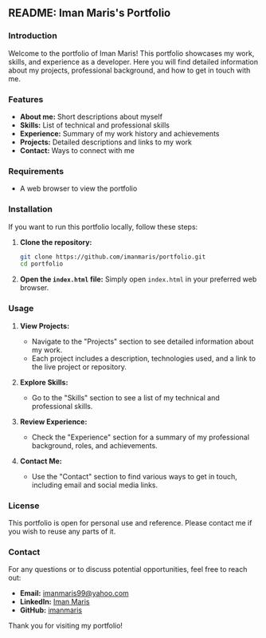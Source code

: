 ## README: Iman Maris's Portfolio

### Introduction
Welcome to the portfolio of Iman Maris! This portfolio showcases my work, skills, and experience as a developer. Here you will find detailed information about my projects, professional background, and how to get in touch with me.

### Features
- **About me:** Short descriptions about myself
- **Skills:** List of technical and professional skills
- **Experience:** Summary of my work history and achievements
- **Projects:** Detailed descriptions and links to my work
- **Contact:** Ways to connect with me

### Requirements
- A web browser to view the portfolio

### Installation
If you want to run this portfolio locally, follow these steps:

1. **Clone the repository:**
   ```sh
   git clone https://github.com/imanmaris/portfolio.git
   cd portfolio
   ```

2. **Open the `index.html` file:**
   Simply open `index.html` in your preferred web browser.

### Usage
1. **View Projects:**
   - Navigate to the "Projects" section to see detailed information about my work.
   - Each project includes a description, technologies used, and a link to the live project or repository.

2. **Explore Skills:**
   - Go to the "Skills" section to see a list of my technical and professional skills.

3. **Review Experience:**
   - Check the "Experience" section for a summary of my professional background, roles, and achievements.

4. **Contact Me:**
   - Use the "Contact" section to find various ways to get in touch, including email and social media links.

### License
This portfolio is open for personal use and reference. Please contact me if you wish to reuse any parts of it.

### Contact
For any questions or to discuss potential opportunities, feel free to reach out:

- **Email:** imanmaris99@yahoo.com
- **LinkedIn:** [Iman Maris](https://www.linkedin.com/in/iman-maris-profile)
- **GitHub:** [imanmaris](https://github.com/imanmaris99)

Thank you for visiting my portfolio!
